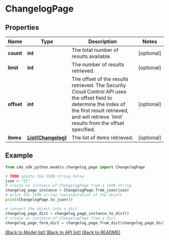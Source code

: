 # ChangelogPage


## Properties

Name | Type | Description | Notes
------------ | ------------- | ------------- | -------------
**count** | **int** | The total number of results available. | [optional] 
**limit** | **int** | The number of results retrieved. | [optional] 
**offset** | **int** | The offset of the results retrieved. The Security Cloud Control API uses the offset field to determine the index of the first result retrieved, and will retrieve &#x60;limit&#x60; results from the offset specified. | [optional] 
**items** | [**List[Changelog]**](Changelog.md) | The list of items retrieved. | [optional] 

## Example

```python
from cdo_sdk_python.models.changelog_page import ChangelogPage

# TODO update the JSON string below
json = "{}"
# create an instance of ChangelogPage from a JSON string
changelog_page_instance = ChangelogPage.from_json(json)
# print the JSON string representation of the object
print(ChangelogPage.to_json())

# convert the object into a dict
changelog_page_dict = changelog_page_instance.to_dict()
# create an instance of ChangelogPage from a dict
changelog_page_form_dict = changelog_page.from_dict(changelog_page_dict)
```
[[Back to Model list]](../README.md#documentation-for-models) [[Back to API list]](../README.md#documentation-for-api-endpoints) [[Back to README]](../README.md)


